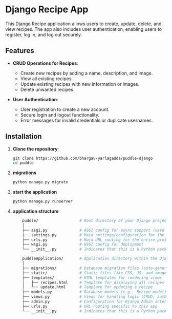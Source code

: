 # Django Recipe App

This Django Recipe application allows users to create, update, delete, and view recipes. The app also includes user authentication, enabling users to register, log in, and log out securely.

## Features

- **CRUD Operations for Recipes**:
  - Create new recipes by adding a name, description, and image.
  - View all existing recipes.
  - Update existing recipes with new information or images.
  - Delete unwanted recipes.

- **User Authentication**:
  - User registration to create a new account.
  - Secure login and logout functionality.
  - Error messages for invalid credentials or duplicate usernames.

## Installation

1. **Clone the repository**:
   ```bash
   git clone https://github.com/bhargav-yarlagadda/puddle-django
   cd puddle


2. **migrations**  
    ```bash
    python manage.py migrate


3. **start the application**
    ```bash
    python manage.py runserver


4. **application structure**

    ```bash
        puddle/                  # Root directory of your Django project
        │
        ├── asgi.py              # ASGI config for async support (used in deployment)
        ├── settings.py          # Main settings/configuration for the Django project
        ├── urls.py              # Main URL routing for the entire project
        ├── wsgi.py              # WSGI config for deployment
        └── __init__.py          # Indicates that this is a Python package

        puddleApplication/       # Application directory within the Django project
        │
        ├── migrations/          # Database migration files (auto-generated)
        ├── static/              # Static files like CSS, JS, and images
        ├── templates/           # HTML templates for rendering views
        │   ├── recipes.html     # Template for displaying all recipes
        │   └── update.html      # Template for updating a recipe
        ├── models.py            # Database models (e.g., Recipe model)
        ├── views.py             # Views for handling logic (CRUD, authentication)
        ├── admin.py             # Configuration for Django Admin interface
        ├── urls.py              # URL routing specific to this app
        └── __init__.py          # Indicates that this is a Python package
